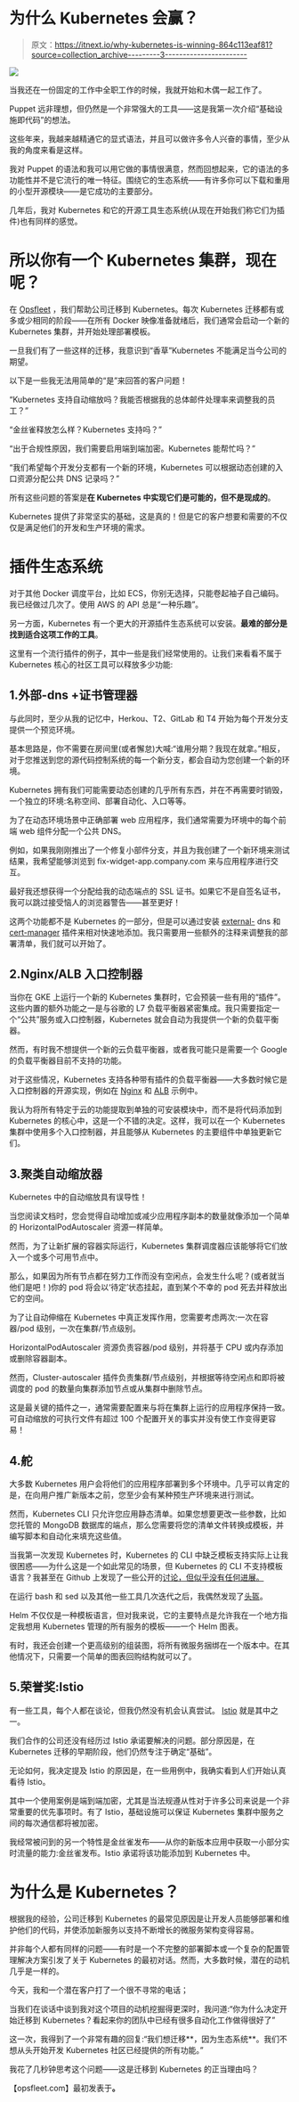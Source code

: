 # 为什么 Kubernetes 会赢？

> 原文：<https://itnext.io/why-kubernetes-is-winning-864c113eaf81?source=collection_archive---------3----------------------->

![](img/5ab1e69707a133e235d16193e731f4d0.png)

当我还在一份固定的工作中全职工作的时候，我就开始和木偶一起工作了。

Puppet 远非理想，但仍然是一个非常强大的工具——这是我第一次介绍“基础设施即代码”的想法。

这些年来，我越来越精通它的显式语法，并且可以做许多令人兴奋的事情，至少从我的角度来看是这样。

我对 Puppet 的语法和我可以用它做的事情很满意，然而回想起来，它的语法的多功能性并不是它流行的唯一特征。围绕它的生态系统——有许多你可以下载和重用的小型开源模块——是它成功的主要部分。

几年后，我对 Kubernetes 和它的开源工具生态系统(从现在开始我们称它们为插件)也有同样的感觉。

# 所以你有一个 Kubernetes 集群，现在呢？

在 [Opsfleet](https://opsfleet.com) ，我们帮助公司迁移到 Kubernetes。每次 Kubernetes 迁移都有或多或少相同的阶段——在所有 Docker 映像准备就绪后，我们通常会启动一个新的 Kubernetes 集群，并开始处理部署模板。

一旦我们有了一些这样的迁移，我意识到“香草”Kubernetes 不能满足当今公司的期望。

以下是一些我无法用简单的“是”来回答的客户问题！

“Kubernetes 支持自动缩放吗？我能否根据我的总体邮件处理率来调整我的员工？”

“金丝雀释放怎么样？Kubernetes 支持吗？”

“出于合规性原因，我们需要启用端到端加密。Kubernetes 能帮忙吗？”

“我们希望每个开发分支都有一个新的环境，Kubernetes 可以根据动态创建的入口资源分配公共 DNS 记录吗？”

所有这些问题的答案是**在 Kubernetes 中实现它们是可能的，但不是现成的**。

Kubernetes 提供了非常坚实的基础，这是真的！但是它的客户想要和需要的不仅仅是满足他们的开发和生产环境的需求。

# 插件生态系统

对于其他 Docker 调度平台，比如 ECS，你别无选择，只能卷起袖子自己编码。我已经做过几次了。使用 AWS 的 API 总是“一种乐趣”。

另一方面，Kubernetes 有一个更大的开源插件生态系统可以安装。**最难的部分是找到适合这项工作的工具**。

这里有一个流行插件的例子，其中一些是我们经常使用的。让我们来看看不属于 Kubernetes 核心的社区工具可以释放多少功能:

## 1.外部-dns +证书管理器

与此同时，至少从我的记忆中，Herkou、T2、GitLab 和 T4 开始为每个开发分支提供一个预览环境。

基本思路是，你不需要在房间里(或者懈怠)大喊:“谁用分期？我现在就拿。”相反，对于您推送到您的源代码控制系统的每一个新分支，都会自动为您创建一个新的环境。

Kubernetes 拥有我们可能需要动态创建的几乎所有东西，并在不再需要时销毁，一个独立的环境:名称空间、部署自动化、入口等等。

为了在动态环境场景中正确部署 web 应用程序，我们通常需要为环境中的每个前端 web 组件分配一个公共 DNS。

例如，如果我刚刚推出了一个修复小部件分支，并且为我创建了一个新环境来测试结果，我希望能够浏览到 fix-widget-app.company.com 来与应用程序进行交互。

最好我还想获得一个分配给我的动态端点的 SSL 证书。如果它不是自签名证书，我可以跳过接受恼人的浏览器警告——甚至更好！

这两个功能都不是 Kubernetes 的一部分，但是可以通过安装 [external-](https://github.com/kubernetes-incubator/external-dns) dns 和 [cert-manager](https://github.com/jetstack/cert-manager) 插件来相对快速地添加。我只需要用一些额外的注释来调整我的部署清单，我们就可以开始了。

## 2.Nginx/ALB 入口控制器

当你在 GKE 上运行一个新的 Kubernetes 集群时，它会预装一些有用的“插件”。这些内置的额外功能之一是与谷歌的 L7 负载平衡器紧密集成。我只需要指定一个“公共”服务或入口控制器，Kubernetes 就会自动为我提供一个新的负载平衡器。

然而，有时我不想提供一个新的云负载平衡器，或者我可能只是需要一个 Google 的负载平衡器目前不支持的功能。

对于这些情况，Kubernetes 支持各种带有插件的负载平衡器——大多数时候它是入口控制器的开源实现，例如在 [Nginx](https://github.com/kubernetes/ingress-nginx) 和 [ALB](https://github.com/coreos/alb-ingress-controller) 示例中。

我认为将所有特定于云的功能提取到单独的可安装模块中，而不是将代码添加到 Kubernetes 的核心中，这是一个不错的决定。这样，我可以在一个 Kubernetes 集群中使用多个入口控制器，并且能够从 Kubernetes 的主要组件中单独更新它们。

## 3.聚类自动缩放器

Kubernetes 中的自动缩放具有误导性！

当您阅读文档时，您会觉得自动增加或减少应用程序副本的数量就像添加一个简单的 HorizontalPodAutoscaler 资源一样简单。

然而，为了让新扩展的容器实际运行，Kubernetes 集群调度器应该能够将它们放入一个或多个可用节点中。

那么，如果因为所有节点都在努力工作而没有空闲点，会发生什么呢？(或者就当他们是吧！)你的 pod 将会以‘待定’状态挂起，直到某个不幸的 pod 死去并释放出它的空间。

为了让自动伸缩在 Kubernetes 中真正发挥作用，您需要考虑两次:一次在容器/pod 级别，一次在集群/节点级别。

HorizontalPodAutoscaler 资源负责容器/pod 级别，并将基于 CPU 或内存添加或删除容器副本。

然而，Cluster-autoscaler 插件负责集群/节点级别，并根据等待空闲点和即将被调度的 pod 的数量向集群添加节点或从集群中删除节点。

这是最关键的插件之一，通常需要配置来与将在集群上运行的应用程序保持一致。可自动缩放的可执行文件有超过 100 个配置开关的事实并没有使工作变得更容易！

## 4.舵

大多数 Kubernetes 用户会将他们的应用程序部署到多个环境中。几乎可以肯定的是，在向用户推广新版本之前，您至少会有某种预生产环境来进行测试。

然而，Kubernetes CLI 只允许您应用静态清单。如果您想要更改一些参数，比如您托管的 MongoDB 数据库的端点，那么您需要将您的清单文件转换成模板，并编写脚本和自动化来填充这些值。

当我第一次发现 Kubernetes 时，Kubernetes 的 CLI 中缺乏模板支持实际上让我很困惑——为什么这是一个如此常见的场景，但 Kubernetes 的 CLI 不支持模板语言？我甚至在 Github 上发现了一些公开的[讨论，但似乎没有任何进展。](https://github.com/kubernetes/kubernetes/pull/18215)

在运行 bash 和 sed 以及其他一些工具几次迭代之后，我偶然发现了[头盔](https://github.com/kubernetes/helm)。

Helm 不仅仅是一种模板语言，但对我来说，它的主要特点是允许我在一个地方指定我想用 Kubernetes 管理的所有服务的模板——一个 Helm 图表。

有时，我还会创建一个更高级别的组装图，将所有微服务捆绑在一个版本中。在其他情况下，只需要一个简单的图表回购结构就可以了。

## 5.荣誉奖:Istio

有一些工具，每个人都在谈论，但我仍然没有机会认真尝试。 [Istio](https://github.com/istio/istio) 就是其中之一。

我们合作的公司还没有经历过 Istio 承诺要解决的问题。部分原因是，在 Kubernetes 迁移的早期阶段，他们仍然专注于确定“基础”。

无论如何，我决定提及 Istio 的原因是，在一些用例中，我确实看到人们开始认真看待 Istio。

其中一个使用案例是端到端加密，尤其是当法规遵从性对于许多公司来说是一个非常重要的优先事项时。有了 Istio，基础设施可以保证 Kubernetes 集群中服务之间的每次通信都将被加密。

我经常被问到的另一个特性是金丝雀发布——从你的新版本应用中获取一小部分实时流量的能力:金丝雀发布。Istio 承诺将该功能添加到 Kubernetes 中。

# 为什么是 Kubernetes？

根据我的经验，公司迁移到 Kubernetes 的最常见原因是让开发人员能够部署和维护他们的代码，并使添加新服务以支持不断增长的微服务架构变得容易。

并非每个人都有同样的问题——有时是一个不完整的部署脚本或一个复杂的配置管理解决方案引发了关于 Kubernetes 的最初对话。然而，大多数时候，潜在的动机几乎是一样的。

今天，我和一个潜在客户打了一个很不寻常的电话；

当我们在谈话中谈到我对这个项目的动机挖掘得更深时，我问道:“你为什么决定开始迁移到 Kubernetes？看起来你的团队中已经有很多自动化工作做得很好了”

这一次，我得到了一个非常有趣的回复:“我们想迁移**，因为生态系统**。我们不想从头开始开发 Kubernetes 社区已经提供的所有功能。”

我花了几秒钟思考这个问题——这是迁移到 Kubernetes 的正当理由吗？

【opsfleet.com】最初发表于[](https://opsfleet.com/why-kubernetes-is-winning/)**。**